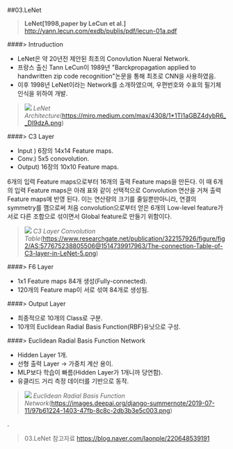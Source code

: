 ##03.LeNet
>**LeNet[1998,paper by LeCun et al.]**
>http://yann.lecun.com/exdb/publis/pdf/lecun-01a.pdf

####> Intruduction
- LeNet은 약 20년전 제안된 최초의 Conovlution Nueral Network.
- 프랑스 출신 Tann LeCun이 1989년 "Barckpropagation applied to handwritten zip code recognition"논문을 통해 최초로 CNN을 사용하였음.
- 이후 1998년 LeNet이라는 Network를 소개하였으며, 우편번호와 수표의 필기체 인식을 위하여 개발.

>![](https://miro.medium.com/max/4308/1*1TI1aGBZ4dybR6__DI9dzA.png)
>*LeNet Architecture*(https://miro.medium.com/max/4308/1*1TI1aGBZ4dybR6__DI9dzA.png)

####> C3 Layer
- Input ) 6장의 14x14 Feature maps.
- Conv.) 5x5 conovolution.
- Output) 16장의 10x10 Feature maps.

6개의 입력 Feature maps으로부터 16개의 출력 Feature maps을 만든다. 이 때 6개의 입력 Feature maps은 아래 표와 같이 선택적으로 Convolution 연산을 거쳐 출력 Feature maps에
 반영 된다.
 이는 연산량의 크기를 줄일뿐만아니라, 연결의 symmetry를 깸으로써 처음 convolution으로부터 얻은 6개의 Low-level feature가 서로 다른 조합으로 섞이면서 Global feature로 만들기 위함이다.

>![](https://www.researchgate.net/publication/322157926/figure/fig2/AS:577675238805506@1514739917963/The-connection-Table-of-C3-layer-in-LeNet-5.png)
>*C3 Layer Convolution Table*(https://www.researchgate.net/publication/322157926/figure/fig2/AS:577675238805506@1514739917963/The-connection-Table-of-C3-layer-in-LeNet-5.png)

####> F6 Layer
- 1x1 Feature maps 84개 생성(Fully-connected).
- 120개의 Feature map이 서로 섞여 84개로 생성됨.

####> Output Layer
- 최종적으로 10개의 Class로 구분.
- 10개의 Euclidean Radial Basis Function(RBF)유닛으로 구성.

####> Euclidean Radial Basis Function Network
- Hidden Layer 1개.
- 선형 출력 Layer -> 가중치 계산 용이.
- MLP보다 학습이 빠름(Hidden Layer가 1개니까 당연함).
- 유클리드 거리 측정 데이터를 기반으로 동작.

>![](https://images.deepai.org/django-summernote/2019-07-11/97b61224-1403-47fb-8c8c-2db3b3e5c003.png)
>*Euclidean Radial Basis Function Network*(https://images.deepai.org/django-summernote/2019-07-11/97b61224-1403-47fb-8c8c-2db3b3e5c003.png)

.

>03.LeNet 참고자료
>https://blog.naver.com/laonple/220648539191